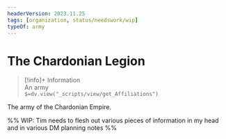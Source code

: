 ```yaml
---
headerVersion: 2023.11.25
tags: [organization, status/needswork/wip]
typeOf: army
---
```

# The Chardonian Legion
>[!info]+ Information  
> An army  
> `$=dv.view("_scripts/view/get_Affiliations")`

The army of the Chardonian Empire.

%% WIP: Tim needs to flesh out various pieces of information in my head and in various DM planning notes %%
